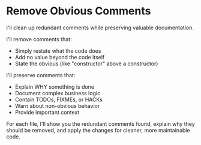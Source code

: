 # Remove Obvious Comments

I'll clean up redundant comments while preserving valuable documentation.

I'll remove comments that:
- Simply restate what the code does
- Add no value beyond the code itself
- State the obvious (like "constructor" above a constructor)

I'll preserve comments that:
- Explain WHY something is done
- Document complex business logic
- Contain TODOs, FIXMEs, or HACKs
- Warn about non-obvious behavior
- Provide important context

For each file, I'll show you the redundant comments found, explain why they should be removed, and apply the changes for cleaner, more maintainable code.